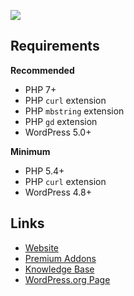 ![](https://repository-images.githubusercontent.com/15269888/73ca9400-669f-11e9-9e18-5662f7b5bd68)

## Requirements

**Recommended**
* PHP 7+
* PHP `curl` extension
* PHP `mbstring` extension
* PHP `gd` extension
* WordPress 5.0+

**Minimum**
* PHP 5.4+
* PHP `curl` extension
* WordPress 4.8+
 
## Links

* [Website](https://wprssaggregator.com)
* [Premium Addons](https://wprssaggregator.com/pricing)
* [Knowledge Base](https://kb.wprssaggregator.com)
* [WordPress.org Page](https://wordpress.org/plugins/wp-rss-aggregator)
